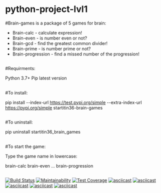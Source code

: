 # python-project-lvl1

#Brain-games is a package of 5 games for brain:
 - Brain-calc - calculate expression!
 - Brain-even - is number even or not?
 - Brain-gcd - find the greatest common divider!
 - Brain-prime - is number prime or not?
 - Brain-progression - find a missed number of the progression!

##

#Requirments:

Python 3.7+
Pip latest version

##

#To install:

pip install --index-url https://test.pypi.org/simple --extra-index-url https://pypi.org/simple startitin36-brain-games


##

#To uninstall:

pip uninstall startitin36_brain_games

##

#To start the game:

Type the game name in lowercase:

brain-calc
brain-even
...
brain-progression

##

[![Build Status](https://travis-ci.com/startitin36/python-project-lvl1.svg?branch=master)](https://travis-ci.com/startitin36/python-project-lvl1)
[![Maintainability](https://api.codeclimate.com/v1/badges/4750fc3e3f37c92da860/maintainability)](https://codeclimate.com/github/startitin36/python-project-lvl1/maintainability)
[![Test Coverage](https://api.codeclimate.com/v1/badges/4750fc3e3f37c92da860/test_coverage)](https://codeclimate.com/github/startitin36/python-project-lvl1/test_coverage)
[![asciicast](https://asciinema.org/a/bs5eLT5L9gVgqpNIIf1UgWTsO.svg)](https://asciinema.org/a/bs5eLT5L9gVgqpNIIf1UgWTsO)
[![asciicast](https://asciinema.org/a/lwatsvirZllsex2N9lhma1Z3Y.svg)](https://asciinema.org/a/lwatsvirZllsex2N9lhma1Z3Y)
[![asciicast](https://asciinema.org/a/PqHg70LwZ344URUvyuHSF0v0U.svg)](https://asciinema.org/a/PqHg70LwZ344URUvyuHSF0v0U)
[![asciicast](https://asciinema.org/a/XZSByqNvqfqktISm3l5OSptoK.svg)](https://asciinema.org/a/XZSByqNvqfqktISm3l5OSptoK)
[![asciicast](https://asciinema.org/a/Dsou9ayd1YEolVnUj3hVkCJCC.svg)](https://asciinema.org/a/Dsou9ayd1YEolVnUj3hVkCJCC)
